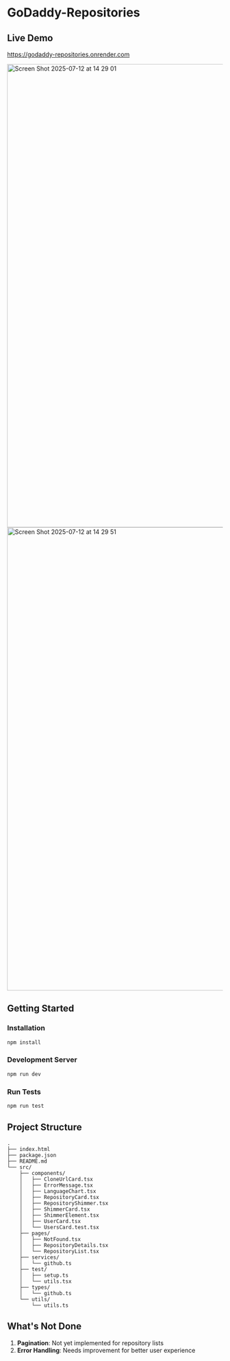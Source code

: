 # GoDaddy-Repositories

## Live Demo

https://godaddy-repositories.onrender.com

<img width="1920" height="1080" alt="Screen Shot 2025-07-12 at 14 29 01" src="https://github.com/user-attachments/assets/7a0549e0-248a-476c-b8ce-13d910ffc365" />
<img width="1920" height="1080" alt="Screen Shot 2025-07-12 at 14 29 51" src="https://github.com/user-attachments/assets/dd840f2a-8bfd-4c8d-bfe4-34f9045ad9a8" />

## Getting Started

### Installation
```bash
npm install
```

### Development Server
```bash
npm run dev
```

### Run Tests
```bash
npm run test
```

## Project Structure
```
.
├── index.html
├── package.json
├── README.md
└── src/
    ├── components/
    │   ├── CloneUrlCard.tsx
    │   ├── ErrorMessage.tsx
    │   ├── LanguageChart.tsx
    │   ├── RepositoryCard.tsx
    │   ├── RepositoryShimmer.tsx
    │   ├── ShimmerCard.tsx
    │   ├── ShimmerElement.tsx
    │   ├── UserCard.tsx
    │   └── UsersCard.test.tsx
    ├── pages/
    │   ├── NotFound.tsx
    │   ├── RepositoryDetails.tsx
    │   └── RepositoryList.tsx
    ├── services/
    │   └── github.ts
    ├── test/
    │   ├── setup.ts
    │   └── utils.tsx
    ├── types/
    │   └── github.ts
    └── utils/
        └── utils.ts
```

## What's Not Done
1. **Pagination**: Not yet implemented for repository lists
2. **Error Handling**: Needs improvement for better user experience
